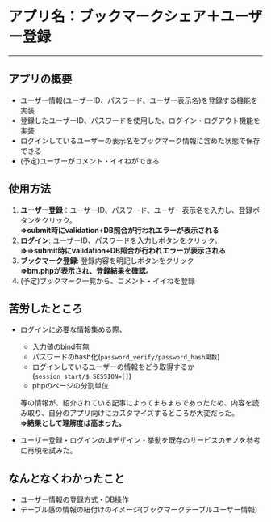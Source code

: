 # アプリ名：ブックマークシェア＋ユーザー登録

***

## アプリの概要

- ユーザー情報(ユーザーID、パスワード、ユーザー表示名)を登録する機能を実装
- 登録したユーザーID、パスワードを使用した、ログイン・ログアウト機能を実装
- ログインしているユーザーの表示名をブックマーク情報に含めた状態で保存できる
- (予定)ユーザーがコメント・イイねができる

## 使用方法
 1. **ユーザー登録**：ユーザーID、パスワード、ユーザー表示名を入力し、登録ボタンをクリック。<br>**⇒submit時にvalidation+DB照合が行われエラーが表示される**
 1. **ログイン**: ユーザーID、パスワードを入力しボタンをクリック。<br> **⇒⇒submit時にvalidation+DB照合が行われエラーが表示される**
 1. **ブックマーク登録**: 登録内容を明記しボタンをクリック<br> **⇒bm.phpが表示され、登録結果を確認。**
 1. (予定)ブックマーク一覧から、コメント・イイねを登録

## 苦労したところ
 - ログインに必要な情報集める際、
    - 入力値のbind有無
    - パスワードのhash化(`password_verify/password_hash関数`)
    - ログインしているユーザーの情報をどう取得するか(`session_start/$_SESSION=[]`)
    - phpのページの分割単位

    等の情報が、紹介されている記事によってまちまちであったため、内容を読み取り、自分のアプリ向けにカスタマイズするところが大変だった。<br>**⇒結果として理解度は高まった。**
 - ユーザー登録・ログインのUIデザイン・挙動を既存のサービスのモノを参考に再現を試みた。
    
## なんとなくわかったこと
 - ユーザー情報の登録方式・DB操作
 - テーブル感の情報の紐付けのイメージ(ブックマークテーブルユーザー情報)
